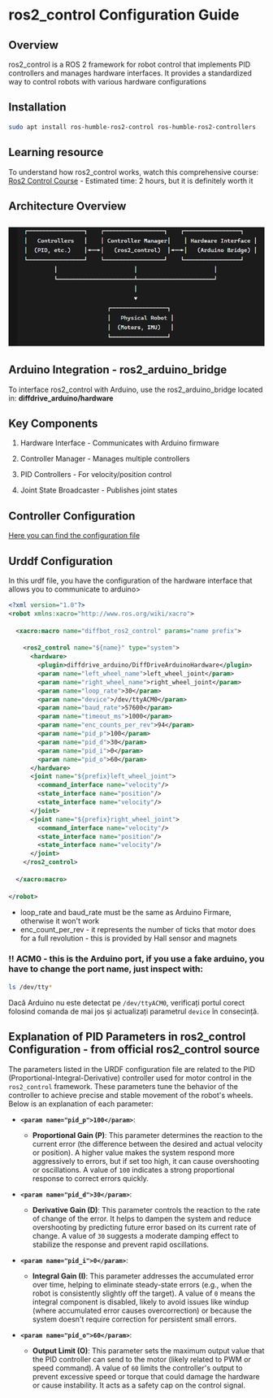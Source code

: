 
# ros2_control Configuration Guide

## Overview

ros2_control is a ROS 2 framework for robot control that implements PID controllers and manages hardware interfaces. It provides a standardized way to control robots with various hardware configurations

## Installation

``` bash
sudo apt install ros-humble-ros2-control ros-humble-ros2-controllers
```

## Learning resource

To understand how ros2_control works, watch this comprehensive course:
[Ros2 Control Course](https://youtu.be/B9SbYjQSBY8?si=dmxxUANcyLlxqE-z) - Estimated time: 2 hours, but it is definitely worth it

## Architecture Overview

![image](/ros2_controlNode/img/image.png)
-----

## Arduino Integration - ros2_arduino_bridge

To interface ros2_control with Arduino, use the ros2_arduino_bridge located in:
**diffdrive_arduino/hardware**

## Key Components

1. Hardware Interface - Communicates with Arduino firmware

2. Controller Manager - Manages multiple controllers

3. PID Controllers - For velocity/position control

4. Joint State Broadcaster - Publishes joint states

## Controller Configuration

[Here you can find the configuration file](/ros2_controlNode/diffbot_controllers.yaml)

## Urddf Configuration

In this urdf file, you have the configuration of the hardware interface that allows you to communicate to arduino>

``` xml
<?xml version="1.0"?>
<robot xmlns:xacro="http://www.ros.org/wiki/xacro">

  <xacro:macro name="diffbot_ros2_control" params="name prefix">

    <ros2_control name="${name}" type="system">
      <hardware>
        <plugin>diffdrive_arduino/DiffDriveArduinoHardware</plugin>
        <param name="left_wheel_name">left_wheel_joint</param>
        <param name="right_wheel_name">right_wheel_joint</param>
        <param name="loop_rate">30</param>
        <param name="device">/dev/ttyACM0</param>
        <param name="baud_rate">57600</param>
        <param name="timeout_ms">1000</param>
        <param name="enc_counts_per_rev">94</param>
        <param name="pid_p">100</param>
        <param name="pid_d">30</param>
        <param name="pid_i">0</param>
        <param name="pid_o">60</param>
      </hardware>
      <joint name="${prefix}left_wheel_joint">
        <command_interface name="velocity"/>
        <state_interface name="position"/>
        <state_interface name="velocity"/>
      </joint>
      <joint name="${prefix}right_wheel_joint">
        <command_interface name="velocity"/>
        <state_interface name="position"/>
        <state_interface name="velocity"/>
      </joint>
    </ros2_control>

  </xacro:macro>

</robot>
```

- loop_rate and baud_rate must be the same as Arduino Firmare, otherwise it won't work
- enc_count_per_rev - it represents the number of ticks that motor does for a full revolution - this is provided by Hall sensor and magnets 

### !! ACM0 - this is the Arduino port, if you use a fake arduino, you have to change the port name, just inspect with:

``` bash
ls /dev/tty*
```

Dacă Arduino nu este detectat pe `/dev/ttyACM0`, verificați portul corect folosind comanda de mai jos și actualizați parametrul `device` în consecință.

## Explanation of PID Parameters in ros2_control Configuration - from official ros2_control source 

The parameters listed in the URDF configuration file are related to the PID (Proportional-Integral-Derivative) controller used for motor control in the `ros2_control` framework. These parameters tune the behavior of the controller to achieve precise and stable movement of the robot's wheels. Below is an explanation of each parameter:

- **`<param name="pid_p">100</param>`**:
  - **Proportional Gain (P)**: This parameter determines the reaction to the current error (the difference between the desired and actual velocity or position). A higher value makes the system respond more aggressively to errors, but if set too high, it can cause overshooting or oscillations. A value of `100` indicates a strong proportional response to correct errors quickly.

- **`<param name="pid_d">30</param>`**:
  - **Derivative Gain (D)**: This parameter controls the reaction to the rate of change of the error. It helps to dampen the system and reduce overshooting by predicting future error based on its current rate of change. A value of `30` suggests a moderate damping effect to stabilize the response and prevent rapid oscillations.

- **`<param name="pid_i">0</param>`**:
  - **Integral Gain (I)**: This parameter addresses the accumulated error over time, helping to eliminate steady-state errors (e.g., when the robot is consistently slightly off the target). A value of `0` means the integral component is disabled, likely to avoid issues like windup (where accumulated error causes overcorrection) or because the system doesn't require correction for persistent small errors.

- **`<param name="pid_o">60</param>`**:
  - **Output Limit (O)**: This parameter sets the maximum output value that the PID controller can send to the motor (likely related to PWM or speed command). A value of `60` limits the controller's output to prevent excessive speed or torque that could damage the hardware or cause instability. It acts as a safety cap on the control signal.